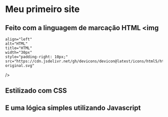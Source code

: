 # Meu primeiro site

## Feito com a linguagem de marcação HTML <img 
    align="left" 
    alt="HTML"
    title="HTML" 
    width="30px" 
    style="padding-right: 10px;" 
    src="https://cdn.jsdelivr.net/gh/devicons/devicon@latest/icons/html5/html5-original.svg" 
/>
## Estilizado com CSS
## E uma lógica simples utilizando Javascript
